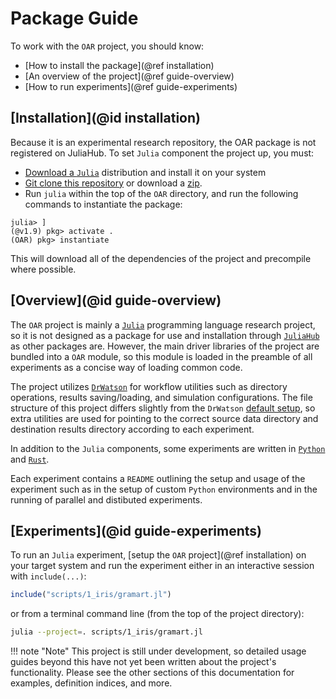 # Package Guide

To work with the `OAR` project, you should know:

- [How to install the package](@ref installation)
- [An overview of the project](@ref guide-overview)
- [How to run experiments](@ref guide-experiments)

## [Installation](@id installation)

Because it is an experimental research repository, the OAR package is not registered on JuliaHub.
To set `Julia` component the project up, you must:

- [Download a `Julia`](https://julialang.org/downloads/) distribution and install it on your system
- [Git clone this repository](https://github.com/AP6YC/OAR) or download a [zip](https://github.com/AP6YC/OAR/archive/refs/heads/main.zip).
- Run `julia` within the top of the `OAR` directory, and run the following commands to instantiate the package:

```julia-repl
julia> ]
(@v1.9) pkg> activate .
(OAR) pkg> instantiate
```

This will download all of the dependencies of the project and precompile where possible.

## [Overview](@id guide-overview)

The `OAR` project is mainly a [`Julia`](https://julialang.org/) programming language research project, so it is not designed as a package for use and installation through [`JuliaHub`](https://juliahub.com/ui/Packages) as other packages are.
However, the main driver libraries of the project are bundled into a `OAR` module, so this module is loaded in the preamble of all experiments as a concise way of loading common code.

The project utilizes [`DrWatson`](https://juliadynamics.github.io/DrWatson.jl/dev/) for workflow utilities such as directory operations, results saving/loading, and simulation configurations.
The file structure of this project differs slightly from the `DrWatson` [default setup](https://juliadynamics.github.io/DrWatson.jl/dev/project/l), so extra utilities are used for pointing to the correct source data directory and destination results directory according to each experiment.

In addition to the `Julia` components, some experiments are written in [`Python`](https://www.python.org/) and [`Rust`](https://www.rust-lang.org/).

Each experiment contains a `README` outlining the setup and usage of the experiment such as in the setup of custom `Python` environments and in the running of parallel and distibuted experiments.

## [Experiments](@id guide-experiments)

To run an `Julia` experiment, [setup the `OAR` project](@ref installation) on your target system and run the experiment either in an interactive session with `include(...)`:

```julia
include("scripts/1_iris/gramart.jl")
```

or from a terminal command line (from the top of the project directory):

```sh
julia --project=. scripts/1_iris/gramart.jl
```

!!! note "Note"
    This project is still under development, so detailed usage guides beyond this have not yet been written about the project's functionality.
    Please see the other sections of this documentation for examples, definition indices, and more.
